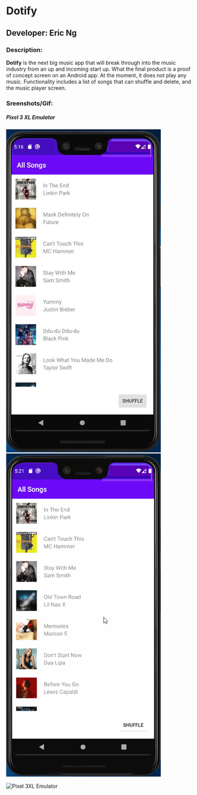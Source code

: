 # Dotify

## Developer: Eric Ng

### Description:
**Dotify** is the next big music app that will break through into the music industry from an up and incoming start up. What the final product is a proof of concept screen on an Android app. At the moment, it does not play any music. Functionality includes a list of songs that can shuffle and delete, and the music player screen.
  
### Sreenshots/Gif:

##### Pixel 3 XL Emulator
<img src="https://github.com/ericngg/Dotify/blob/hw2/extras/hw2/Screenshot.JPG" alt="emulator" /> ![Pixel 3XL Emulator](https://github.com/ericngg/Dotify/blob/hw2/extras/hw2/capture.gif)

![Pixel 3XL Emulator](https://github.com/ericngg/Dotify/blob/hw3/extras/hw3/hw3.gif)
